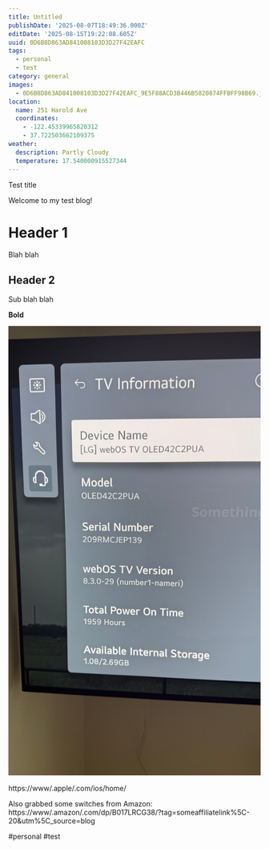 ```yaml
---
title: Untitled
publishDate: '2025-08-07T18:49:36.000Z'
editDate: '2025-08-15T19:22:08.605Z'
uuid: 0D6B8D863AD841008103D3D27F42EAFC
tags:
  - personal
  - test
category: general
images:
  - 0D6B8D863AD841008103D3D27F42EAFC_9E5F88ACD3B446B5820874FFBFF98B69.jpeg
location:
  name: 251 Harold Ave
  coordinates:
    - -122.45339965820312
    - 37.722503662109375
weather:
  description: Partly Cloudy
  temperature: 17.540000915527344
---
```

Test title

Welcome to my test blog\!


# Header 1
Blah blah

## Header 2
Sub blah blah

**Bold**

![Image](/images/2025/08/0D6B8D863AD841008103D3D27F42EAFC_9E5F88ACD3B446B5820874FFBFF98B69.jpeg)

https://www/.apple/.com/ios/home/

Also grabbed some switches from Amazon: https://www/.amazon/.com/dp/B017LRCG38/?tag=someaffiliatelink%5C-20&utm%5C_source=blog

#personal #test 
